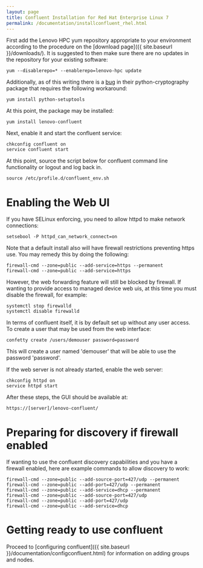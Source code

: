 ```yaml
---
layout: page
title: Confluent Installation for Red Hat Enterprise Linux 7
permalink: /documentation/installconfluent_rhel.html
---
```


First add the Lenovo HPC yum repository appropriate to your environment according to the procedure on the  [download page]({{ site.baseurl }}/downloads/).  It is suggested to then make sure there are no updates in the repository for your existing software:

    yum --disablerepo=* --enablerepo=lenovo-hpc update

Additionally, as of this writing there is a [bug](https://bugzilla.redhat.com/show_bug.cgi?id=1459947) in their python-cryptography package that requires the following workaround:

    yum install python-setuptools

At this point, the package may be installed:

    yum install lenovo-confluent

Next, enable it and start the confluent service:

    chkconfig confluent on
    service confluent start

At this point, source the script below for confluent command line functionality or logout and log back in. 

    source /etc/profile.d/confluent_env.sh

# Enabling the Web UI

If you have SELinux enforcing, you need to allow httpd to make network
connections:

    setsebool -P httpd_can_network_connect=on

Note that a default install also will have firewall restrictions preventing
https use.  You may remedy this by doing the following:

    firewall-cmd --zone=public --add-service=https --permanent
    firewall-cmd --zone=public --add-service=https

However, the web forwarding feature will still be blocked by firewall.  If wanting to provide
access to managed device web uis, at this time you must disable the firewall, for example:

    systemctl stop firewalld
    systemctl disable firewalld

In terms of confluent itself, it is by default set up without any user access.  To create a user that may be used from the web interface:

    confetty create /users/demouser password=password


This will create a user named 'demouser' that will be able to use the password 'password'.

If the web server is not already started, enable the web server:

    chkconfig httpd on
    service httpd start

After these steps, the GUI should be available at:

    https://[server]/lenovo-confluent/


# Preparing for discovery if firewall enabled

If wanting to use the confluent discovery capabilities and you have a firewall enabled, here are example commands to allow discovery to work:

    firewall-cmd --zone=public --add-source-port=427/udp --permanent
    firewall-cmd --zone=public --add-port=427/udp --permanent
    firewall-cmd --zone=public --add-service=dhcp --permanent
    firewall-cmd --zone=public --add-source-port=427/udp
    firewall-cmd --zone=public --add-port=427/udp
    firewall-cmd --zone=public --add-service=dhcp


# Getting ready to use confluent
 
Proceed to [configuring confluent]({{ site.baseurl }}/documentation/configconfluent.html) for information on
adding groups and nodes.
